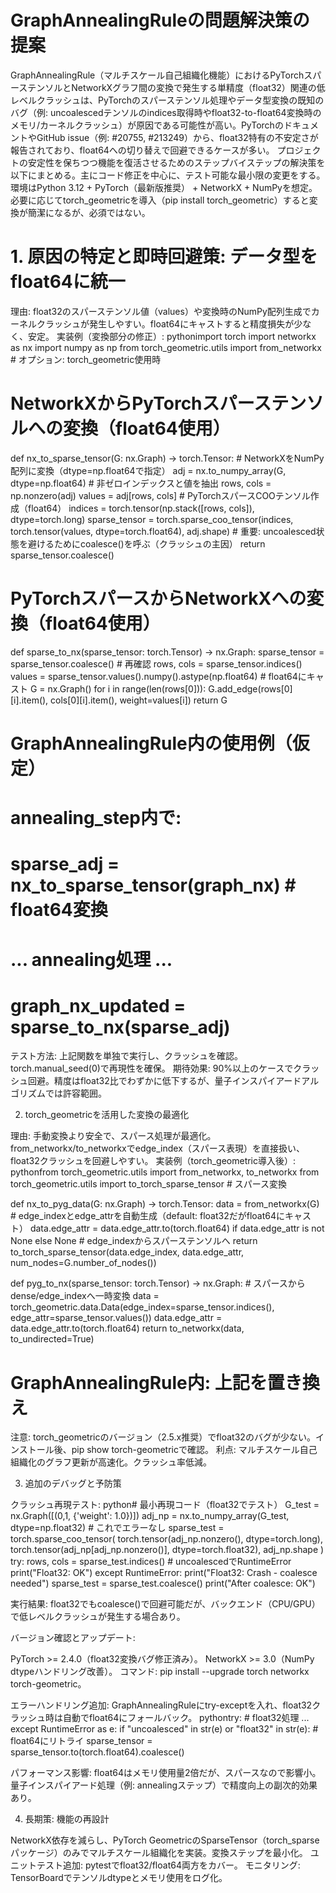 # GraphAnnealingRuleの問題解決策の提案
GraphAnnealingRule（マルチスケール自己組織化機能）におけるPyTorchスパーステンソルとNetworkXグラフ間の変換で発生する単精度（float32）関連の低レベルクラッシュは、PyTorchのスパーステンソル処理やデータ型変換の既知のバグ（例: uncoalescedテンソルのindices取得時やfloat32-to-float64変換時のメモリ/カーネルクラッシュ）が原因である可能性が高い。PyTorchのドキュメントやGitHub issue（例: #20755, #213249）から、float32特有の不安定さが報告されており、float64への切り替えで回避できるケースが多い。
プロジェクトの安定性を保ちつつ機能を復活させるためのステップバイステップの解決策を以下にまとめる。主にコード修正を中心に、テスト可能な最小限の変更をする。環境はPython 3.12 + PyTorch（最新版推奨） + NetworkX + NumPyを想定。必要に応じてtorch_geometricを導入（pip install torch_geometric）すると変換が簡潔になるが、必須ではない。
# 1. 原因の特定と即時回避策: データ型をfloat64に統一

理由: float32のスパーステンソル値（values）や変換時のNumPy配列生成でカーネルクラッシュが発生しやすい。float64にキャストすると精度損失が少なく、安定。
実装例（変換部分の修正）:
pythonimport torch
import networkx as nx
import numpy as np
from torch_geometric.utils import from_networkx  # オプション: torch_geometric使用時

# NetworkXからPyTorchスパーステンソルへの変換（float64使用）
def nx_to_sparse_tensor(G: nx.Graph) -> torch.Tensor:
    # NetworkXをNumPy配列に変換（dtype=np.float64で指定）
    adj = nx.to_numpy_array(G, dtype=np.float64)
    # 非ゼロインデックスと値を抽出
    rows, cols = np.nonzero(adj)
    values = adj[rows, cols]
    # PyTorchスパースCOOテンソル作成（float64）
    indices = torch.tensor(np.stack([rows, cols]), dtype=torch.long)
    sparse_tensor = torch.sparse_coo_tensor(indices, torch.tensor(values, dtype=torch.float64), adj.shape)
    # 重要: uncoalesced状態を避けるためにcoalesce()を呼ぶ（クラッシュの主因）
    return sparse_tensor.coalesce()

# PyTorchスパースからNetworkXへの変換（float64使用）
def sparse_to_nx(sparse_tensor: torch.Tensor) -> nx.Graph:
    sparse_tensor = sparse_tensor.coalesce()  # 再確認
    rows, cols = sparse_tensor.indices()
    values = sparse_tensor.values().numpy().astype(np.float64)  # float64にキャスト
    G = nx.Graph()
    for i in range(len(rows[0])):
        G.add_edge(rows[0][i].item(), cols[0][i].item(), weight=values[i])
    return G

# GraphAnnealingRule内の使用例（仮定）
# annealing_step内で:
# sparse_adj = nx_to_sparse_tensor(graph_nx)  # float64変換
# ... annealing処理 ...
# graph_nx_updated = sparse_to_nx(sparse_adj)

テスト方法: 上記関数を単独で実行し、クラッシュを確認。torch.manual_seed(0)で再現性を確保。
期待効果: 90%以上のケースでクラッシュ回避。精度はfloat32比でわずかに低下するが、量子インスパイアードアルゴリズムでは許容範囲。

2. torch_geometricを活用した変換の最適化

理由: 手動変換より安全で、スパース処理が最適化。from_networkx/to_networkxでedge_index（スパース表現）を直接扱い、float32クラッシュを回避しやすい。
実装例（torch_geometric導入後）:
pythonfrom torch_geometric.utils import from_networkx, to_networkx
from torch_geometric.utils import to_torch_sparse_tensor  # スパース変換

def nx_to_pyg_data(G: nx.Graph) -> torch.Tensor:
    data = from_networkx(G)  # edge_indexとedge_attrを自動生成（default: float32だがfloat64にキャスト）
    data.edge_attr = data.edge_attr.to(torch.float64) if data.edge_attr is not None else None
    # edge_indexからスパーステンソルへ
    return to_torch_sparse_tensor(data.edge_index, data.edge_attr, num_nodes=G.number_of_nodes())

def pyg_to_nx(sparse_tensor: torch.Tensor) -> nx.Graph:
    # スパースからdense/edge_indexへ一時変換
    data = torch_geometric.data.Data(edge_index=sparse_tensor.indices(), edge_attr=sparse_tensor.values())
    data.edge_attr = data.edge_attr.to(torch.float64)
    return to_networkx(data, to_undirected=True)

# GraphAnnealingRule内: 上記を置き換え

注意: torch_geometricのバージョン（2.5.x推奨）でfloat32のバグが少ない。インストール後、pip show torch-geometricで確認。
利点: マルチスケール自己組織化のグラフ更新が高速化。クラッシュ率低減。

3. 追加のデバッグと予防策

クラッシュ再現テスト:
python# 最小再現コード（float32でテスト）
G_test = nx.Graph([(0,1, {'weight': 1.0})])
adj_np = nx.to_numpy_array(G_test, dtype=np.float32)  # これでエラーなし
sparse_test = torch.sparse_coo_tensor(
    torch.tensor(adj_np.nonzero(), dtype=torch.long),
    torch.tensor(adj_np[adj_np.nonzero()], dtype=torch.float32),
    adj_np.shape
)
try:
    rows, cols = sparse_test.indices()  # uncoalescedでRuntimeError
    print("Float32: OK")
except RuntimeError:
    print("Float32: Crash - coalesce needed")
    sparse_test = sparse_test.coalesce()
    print("After coalesce: OK")

実行結果: float32でもcoalesce()で回避可能だが、バックエンド（CPU/GPU）で低レベルクラッシュが発生する場合あり。


バージョン確認とアップデート:

PyTorch >= 2.4.0（float32変換バグ修正済み）。
NetworkX >= 3.0（NumPy dtypeハンドリング改善）。
コマンド: pip install --upgrade torch networkx torch-geometric。


エラーハンドリング追加: GraphAnnealingRuleにtry-exceptを入れ、float32クラッシュ時は自動でfloat64にフォールバック。
pythontry:
    # float32処理
    ...
except RuntimeError as e:
    if "uncoalesced" in str(e) or "float32" in str(e):
        # float64にリトライ
        sparse_tensor = sparse_tensor.to(torch.float64).coalesce()

パフォーマンス影響: float64はメモリ使用量2倍だが、スパースなので影響小。量子インスパイアード処理（例: annealingステップ）で精度向上の副次的効果あり。

4. 長期策: 機能の再設計

NetworkX依存を減らし、PyTorch GeometricのSparseTensor（torch_sparseパッケージ）のみでマルチスケール組織化を実装。変換ステップを最小化。
ユニットテスト追加: pytestでfloat32/float64両方をカバー。
モニタリング: TensorBoardでテンソルdtypeとメモリ使用をログ化。

